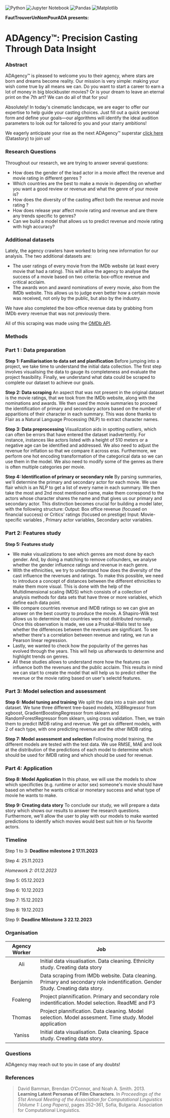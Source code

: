![Python](https://img.shields.io/badge/python-3670A0?style=for-the-badge&logo=python&logoColor=ffdd54)
![Jupyter Notebook](https://img.shields.io/badge/jupyter-%23FA0F00.svg?style=for-the-badge&logo=jupyter&logoColor=white)
![Pandas](https://img.shields.io/badge/pandas-%23150458.svg?style=for-the-badge&logo=pandas&logoColor=white)
![Matplotlib](https://img.shields.io/badge/Matplotlib-%23ffffff.svg?style=for-the-badge&logo=Matplotlib&logoColor=black)


**FautTrouverUnNomPourADA presents:**

# **ADAgency&trade;: Precision Casting Through Data Insight**

### Abstract

ADAgency&trade; is pleased to welcome you to their agency, where stars are born and dreams become reality. Our mission is very simple: making your wish come true by all means we can. Do you want to start a career to earn a lot of money in big blockbuster movies? Or is your dream to leave an eternal print on the 7th art? We can do all of that for you!

Absolutely! In today's cinematic landscape, we are eager to offer our expertise to help guide your casting choices. Just fill out a quick personal form and define your goals—our algorithms will identify the ideal audition parameters to look out for tailored to you and your starry ambitions!

We eagerly anticipate your rise as the next ADAgency&trade; superstar [click here](https://benjaminaouzir.github.io/adagency-inc/) (Datastory) to join us!

### Research Questions

Throughout our research, we are trying to answer several questions:
- How does the gender of the lead actor in a movie affect the revenue and movie rating in different genres ?
- Which countries are the best to make a movie in depending on whether you want a good review or revenue and what the genre of your movie is?
- How does the diversity of the casting affect both the revenue and movie rating ?
- How does release year affect movie rating and revenue and are there any trends specific to genres?
- Can we build a model that allows us to predict revenue and movie rating with high accuracy?

### Additional datasets

Lately, the agency crawlers have worked to bring new information for our analysis. The two additional datasets are:
- The user ratings of every movie from the IMDb website (at least every movie that had a rating). This will allow the agency to analyse the success of a movie based on two criteria: box-office revenue and critical acclaim.
- The awards won and award nominations of every movie, also from the IMDb website. This allows us to judge even better how a certain movie was received, not only by the public, but also by the industry.

We have also completed the box-office revenue data by grabbing from IMDb every revenue that was not previously there.

All of this scraping was made using the [OMDb API](https://www.omdbapi.com/).

### Methods

### Part 1 : Data preparation
**Step 1: Familiarisation to data set and planification**
Before jumping into a project, we take time to understand the initial data collection. The first step involves visualising the data to gauge its completeness and evaluate the project feasibility. Finally, we understand what data could be scraped to complete our dataset to achieve our goals.

**Step 2: Data scraping**
An aspect that was not present in the original dataset is the movie ratings, that we took from the IMDb website, along with the nominations and awards. We then used the movie summaries to proceed the identification of primary and secondary actors based on the number of apparitions of their character in each summary. This was done thanks to Flair as a Natural Language Processing (NLP) to extract character names. 

**Step 3: Data preprocessing**
Visualization aids in spotting outliers, which can often be errors that have entered the dataset inadvertently. For instance, instances like actors listed with a height of 510 meters or a negative age can be identified and addressed. We also need to adjust the revenue for inflation so that we compare it across eras. Furthermore, we perform one hot encoding transformation of the categorical data so we can use them in the model. We also need to modify some of the genres as there is often multiple categories per movie.

**Step 4: Identification of primary or secondary role**
By parsing summaries, we'll determine the primary and secondary actor for each movie. We use flair which is an NLP to get a list of every name in each summary. We then take the most and 2nd most mentioned name, make them correspond to the actors whose character shares the name and that gives us our primary and secondary actor. This distinction becomes crucial for building a model later, with the following structure: 
Output: Box office revenue (focused on financial success) or Critics' ratings (focused on prestige) Input: Movie-specific variables , Primary actor variables, Secondary actor variables.

### Part 2: Features study
**Step 5: Features study**  
  - We make visualizations to see which genres are most done by each gender. And, by doing a matching to remove cofounders, we analyse whether the gender influence ratings and revenue in each genre. 
  - With the ethnicities, we try to understand how does the diversity of the cast influence the revenues and ratings. To make this possible, we need to introduce a concept of distances between the different ethnicities to make them more visual. This is done with the help of the Multidimensional scaling (MDS) which consists of a collection of analysis methods for data sets that have three or more variables, which define each data point. 
  - We compare countries revenue and IMDB ratings so we can give an answer on the best country to produce the movie. A Shapiro-Wilk test allows us to determine that countries were not distributed normally. Once this observation is made, we use a Pruskal-Walis test to see whether the differences between the revenues are significant. To see whether there's a correlation between revenue and rating, we run a Pearson linear regression.
  - Lastly, we wanted to check how the popularity of the genres has evolved through the years. This will help us afterwards to determine and highlight trends on genres.
  - All these studies allows to understand more how the features can influence both the revenues and the public acclaim. This results in mind we can start to create the model that will help us to predict either the revenue or the movie rating based on user's selectd features.
  
### Part 3: Model selection and assessment
**Step 6: Model tuning and training**
We split the data into a train and test dataset. We tune three different tree-based models, XGBRegressor from xgboost, GradientBoostingRegressor from sklearn and RandomForestRegressor from sklearn, using cross validation. Then, we train them to predict IMDB rating and revenue. We get six different models, with 2 of each type, with one predicting revenue and the other IMDB rating.

**Step 7: Model assessment and selection**
Following model training, the different models are tested with the test data. We use RMSE, MAE and look at the distribution of the predictions of each model to determine which should be used for IMDB rating and which should be used for revenue.

### Part 4: Application
**Step 8: Model Application**
In this phase, we will use the models to show which specificties (e.g. runtime or actor sex) someone's movie should have based on whether he wants critical or monetary success and what type of movie he wants to make.

**Step 9: Creating data story**
To conclude our study, we will prepare a data story which shows our results to answer the research questions. Furthermore, we'll allow the user to play with our models to make wanted predictions to identify which movies would best suit him or his favorite actors.


### Timeline

Step 1 to 3: **Deadline milestone 2 17.11.2023**

Step 4: 25.11.2023

*Homework 2: 01.12.2023*

Step 5: 05.12.2023

Step 6: 10.12.2023

Step 7: 15.12.2023

Step 8: 19.12.2023

Step 9: **Deadline Milestone 3 22.12.2023**


### Organisation

| Agency Worker | Job |
|:-------------:|-----|
| Ali           | Initial data visualisation. Data cleaning. Ethnicity study. Creating data story|
| Benjamin      | Data scraping from IMDb website. Data cleaning. Primary and secondary role indentification. Gender Study. Creating data story. |
| Foaleng       | Project plannification. Primary and secondary role indentification. Model selection. ReadME and P3|
| Thomas        | Project plannification. Data cleaning. Model selection. Model assesment. Time study. Model application|
| Yaniss        | Initial data visualisation. Data cleaning. Space study. Creating data story.|

### Questions

ADAgency may reach out to you in case of any doubts!

### References

> David Bamman, Brendan O’Connor, and Noah A. Smith. 2013. **Learning Latent Personas of Film Characters**. In *Proceedings of the 51st Annual Meeting of the Association for Computational Linguistics (Volume 1: Long Papers)*, pages 352–361, Sofia, Bulgaria. Association for Computational Linguistics.
